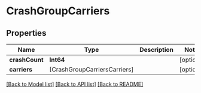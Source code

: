 # CrashGroupCarriers

## Properties
Name | Type | Description | Notes
------------ | ------------- | ------------- | -------------
**crashCount** | **Int64** |  | [optional] 
**carriers** | [CrashGroupCarriersCarriers] |  | [optional] 

[[Back to Model list]](../README.md#documentation-for-models) [[Back to API list]](../README.md#documentation-for-api-endpoints) [[Back to README]](../README.md)


